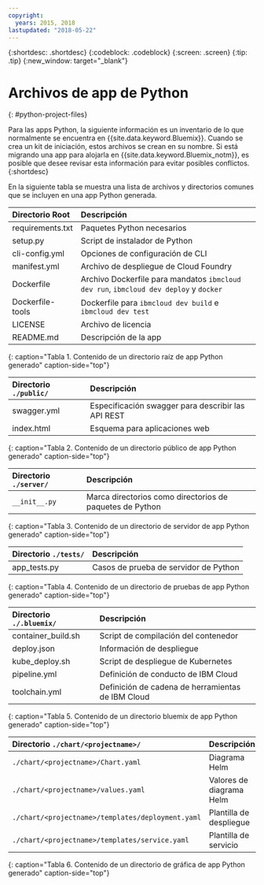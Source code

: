 ```yaml
---
copyright:
  years: 2015, 2018
lastupdated: "2018-05-22"
---
```


{:shortdesc: .shortdesc}
{:codeblock: .codeblock}
{:screen: .screen}
{:tip: .tip}
{:new_window: target="_blank"}

# Archivos de app de Python
{: #python-project-files}

Para las apps Python, la siguiente información es un inventario de lo que normalmente se encuentra en {{site.data.keyword.Bluemix}}. Cuando se crea un kit de iniciación, estos archivos se crean en su nombre. Si está migrando una app para alojarla en {{site.data.keyword.Bluemix_notm}}, es posible que desee revisar esta información para evitar posibles conflictos.
{:shortdesc}

En la siguiente tabla se muestra una lista de archivos y directorios comunes que se incluyen en una app Python generada.

| Directorio Root                                     | Descripción                       |
|:------------------------------------------------|:------------------------------------------|
| requirements.txt | Paquetes Python necesarios |
| setup.py | Script de instalador de Python |
| cli-config.yml | Opciones de configuración de CLI |
| manifest.yml | Archivo de despliegue de Cloud Foundry |
| Dockerfile | Archivo Dockerfile para mandatos `ibmcloud dev run`, `ibmcloud dev deploy` y `docker` |
| Dockerfile-tools | Dockerfile para `ibmcloud dev build` e `ibmcloud dev test` |
| LICENSE | Archivo de licencia |
| README.md | Descripción de la app |
{: caption="Tabla 1. Contenido de un directorio raíz de app Python generado" caption-side="top"}

| Directorio `./public/` | Descripción |
|:------------------------------------------------|:------------------------------------------|
| swagger.yml | Especificación swagger para describir las API REST |
| index.html | Esquema para aplicaciones web |
{: caption="Tabla 2. Contenido de un directorio público de app Python generado" caption-side="top"}

| Directorio `./server/` | Descripción |
|:------------------------------------------------|:------------------------------------------|
| `__init__.py` | Marca directorios como directorios de paquetes de Python |
{: caption="Tabla 3. Contenido de un directorio de servidor de app Python generado" caption-side="top"}

| Directorio `./tests/` | Descripción |
|:------------------------------------------------|:------------------------------------------|
| app_tests.py | Casos de prueba de servidor de Python |
{: caption="Tabla 4. Contenido de un directorio de pruebas de app Python generado" caption-side="top"}

| Directorio `./.bluemix/` | Descripción |
|:------------------------------------------------|:------------------------------------------|
| container_build.sh | Script de compilación del contenedor |
| deploy.json | Información de despliegue |
| kube_deploy.sh | Script de despliegue de Kubernetes |
| pipeline.yml | Definición de conducto de IBM Cloud |
| toolchain.yml | Definición de cadena de herramientas de IBM Cloud |
{: caption="Tabla 5. Contenido de un directorio bluemix de app Python generado" caption-side="top"}

| Directorio `./chart/<projectname>/` | Descripción |
|:------------------------------------------------|:------------------------------------------|
| `./chart/<projectname>/Chart.yaml` | Diagrama Helm |
| `./chart/<projectname>/values.yaml` | Valores de diagrama Helm |
| `./chart/<projectname>/templates/deployment.yaml` | Plantilla de despliegue |
| `./chart/<projectname>/templates/service.yaml` | Plantilla de servicio |
{: caption="Tabla 6. Contenido de un directorio de gráfica de app Python generado" caption-side="top"}
